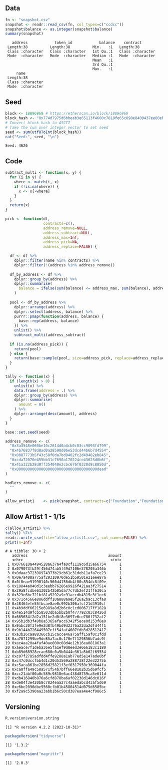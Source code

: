 
<!-- README.md is generated from README.Rmd. Please edit that file -->

## Data

``` r
fn <- "snapshot.csv"
snapshot <- readr::read_csv(fn, col_types=c("ccdcc"))
snapshot$balance <- as.integer(snapshot$balance)
summary(snapshot)
```

       address            token_id            balance    contract        
     Length:38          Length:38          Min.   :1   Length:38         
     Class :character   Class :character   1st Qu.:1   Class :character  
     Mode  :character   Mode  :character   Median :1   Mode  :character  
                                           Mean   :1                     
                                           3rd Qu.:1                     
                                           Max.   :1                     
         name          
     Length:38         
     Class :character  
     Mode  :character  
                       
                       
                       

## Seed

``` r
block <- 18896969 # https://etherscan.io/block/18896969
block_hash <- "0x774d7975d6bbeab3e65113f4600c7818fe65c098e8409437ee80eb4e81b0e4fa"
# Convert block hash to ASCII
# Take the sum over integer vector to set seed
seed <- sum(utf8ToInt(block_hash))
cat("Seed:", seed, "\n")
```

    Seed: 4626 

## Code

``` r
subtract_multi <- function(x, y) {
  for (i in y) {
    where <- match(i, x)
    if (!is.na(where)) {
      x <- x[-where]
    }
  }
  return(x)
}

pick <- function(df,
                 contracts=c(),
                 address_remove=NULL,
                 address_subtract=NULL,
                 address_max=Inf,
                 address_pick=NA,
                 address_replace=FALSE) {

  df <- df %>%
    dplyr::filter(name %in% contracts) %>%
    dplyr::filter(!(address %in% address_remove))
  
  df_by_address <- df %>%
    dplyr::group_by(address) %>%
    dplyr::summarise(
      balance = ifelse(sum(balance) <= address_max, sum(balance), address_max)
    )
  
  pool <- df_by_address %>%
    dplyr::arrange(address) %>%
    dplyr::select(address, balance) %>%
    purrr::pmap(function(address, balance) {
      base::rep(address, balance)
    }) %>%
    unlist() %>%
    subtract_multi(address_subtract)
  
  if (is.na(address_pick)) {
    return(pool)
  } else {
    return(base::sample(pool, size=address_pick, replace=address_replace))
  }
}

tally <- function(x) {
  if (length(x) > 0) {
    unlist(x) %>%
    data.frame(address = .) %>%
    dplyr::group_by(address) %>%
    dplyr::summarise(
      amount = n()
    ) %>%
    dplyr::arrange(desc(amount), address)
  }
}
```

``` r
base::set.seed(seed)

address_remove <- c(
  "0x3a3548e060be10c2614d0a4cb0c03cc9093fd799",
  "0x4b76837f8d8ad0a28590d06e53dcd44b6b7d4554",
  "0x0887773b5f43c58f0da7bd0402fc2d49482eb845",
  "0xcda72070e455bb31c7690a170224ce43623d0b6f",
  "0x41a322b28d0ff354040e2cbc676f0320d8c8850d",
  "0x000000000000000000000000000000000000dead"
)

hodlers_remove <- c(
  ""
)

allow_artist1    <- pick(snapshot, contracts=c("Foundation","Foundation2","ATMOWATCHERS","KnownOrigin","KnownOriginEditions"), address_remove=address_remove,address_max=1)
```

## Allow Artist 1 - 1/1s

``` r
c(allow_artist1) %>%
tally() %T>%
readr::write_csv(file="allow_artist1.csv", col_names=FALSE) %>%
print(n=Inf)
```

    # A tibble: 30 × 2
       address                                    amount
       <chr>                                       <int>
     1 0x076610a4494528a637a4fa0cf1119c6d15a66754      1
     2 0x079073fb29f456d74ab5f49d7106e378205a346b      1
     3 0x0daac372398974373b29cb61c31deb11afa7ce23      1
     4 0x0e7a408a775af29310970de51b59501e21eee87a      1
     5 0x0f0eae91990140c560d4156db4f00c854dc8f09e      1
     6 0x10844a040d1c3eebb76286e9916f421aa3f27514      1
     7 0x29a8fcdbe61302b42b05da77c7db2ef21ff630ca      1
     8 0x323e6bc721bf81a5292a9c91accdb4315c3f1ec6      1
     9 0x371c4566e886ddff10a888a9e5f26a2bac13cfa8      1
    10 0x48464efe55fbcae8ae0c992b306afcf21d4910cf      1
    11 0x4b9ddf66215e6989a8d2b6c0c1cd006717ff1828      1
    12 0x4e514d9fcb58503dba5bb2b0f477792c03c8426d      1
    13 0x665654f2d2a151be2d0f8e3697e6ce780f732af2      1
    14 0x95b2db3f49b8a5365afacc6342f5ece0d253f8e0      1
    15 0x9abc30f3fe9e2d8fb49bd9d2376a22da2dfd44f1      1
    16 0x9b144b726449507eff54faf4607fdb3d28512417      1
    17 0xa3b26caa88366cb15cacce46a75aff15af0c1fdd      1
    18 0xa7071299be9de85a7ac0c170e7f129856b7adc9f      1
    19 0xac4aa20a4faf40ae000c08d4e12b16ea081863a1      1
    20 0xaeace7f1deba36e5fa1ef9d8eed3e666183c1180      1
    21 0xb89d68928ecae680c0a5b0444e361a5b62f69554      1
    22 0xc07f2785adfdd4ffe9288a1ab77ed5e147ade0bf      1
    23 0xc47c0dccfbb4d1c20d53569a288738f22e32275b      1
    24 0xc5aca861be2856d25821f3ef0317950c369044fa      1
    25 0xca0ffa49c58a571f54b7bff66e8102b35d69fcf5      1
    26 0xcc21abf00a0c589c9818e6ac438d8759ca5e611d      1
    27 0xdb416840b876a6cfd878ba6af02238d146dc016f      1
    28 0xde84f3e420b8c7824eaa27c4aaedabcd43af5d69      1
    29 0xe6be2096dbe9560cfb01b45804514d075d6585bc      1
    30 0xf2a9c5390aa23abb1b6c50cd387eaa4e4cf986c5      1

## Versioning

``` r
R.version$version.string
```

    [1] "R version 4.2.2 (2022-10-31)"

``` r
packageVersion("tidyverse")
```

    [1] '1.3.2'

``` r
packageVersion("magrittr")
```

    [1] '2.0.3'

